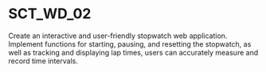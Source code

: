 # SCT_WD_02
Create an interactive and user-friendly stopwatch web application.
Implement functions for starting, pausing, and resetting the stopwatch, as well as tracking and displaying lap times, users can accurately measure and record time intervals.
